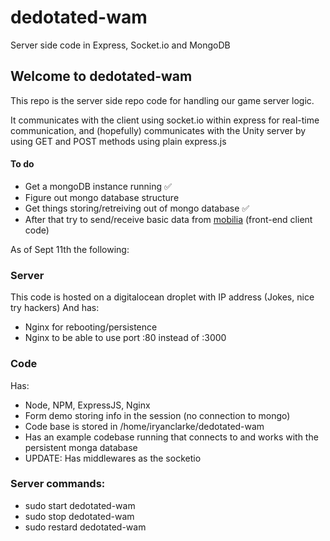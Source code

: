 # dedotated-wam

Server side code in Express, Socket.io and MongoDB

## Welcome to dedotated-wam
This repo is the server side repo code for handling our game server logic. 

It communicates with the client using socket.io within express for real-time communication, and (hopefully) communicates with the Unity server by using GET and POST methods using plain express.js

#### To do
- Get a mongoDB instance running :white_check_mark:
- Figure out mongo database structure
- Get things storing/retreiving out of mongo database :white_check_mark:
- After that try to send/receive basic data from [mobilia](https://github.com/polygon-studios/mobilia)  (front-end client code)

As of Sept 11th the following:
### Server
This code is hosted on a digitalocean droplet with IP address (Jokes, nice try hackers)
And has:
- Nginx for rebooting/persistence
- Nginx to be able to use port :80 instead of :3000


### Code
Has:
- Node, NPM, ExpressJS, Nginx
- Form demo storing info in the session (no connection to mongo)
- Code base is stored in /home/iryanclarke/dedotated-wam
- Has an example codebase running that connects to and works with the persistent monga database
- UPDATE: Has middlewares as the socketio 


### Server commands:
- sudo start dedotated-wam
- sudo stop dedotated-wam
- sudo restard dedotated-wam



